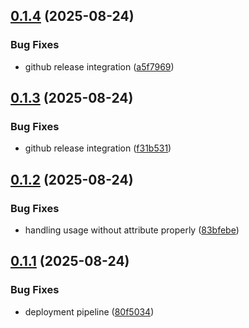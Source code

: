 ## [0.1.4](https://github.com/synapsmedia/ghost-activitypub-embed/compare/v0.1.3...v0.1.4) (2025-08-24)


### Bug Fixes

* github release integration ([a5f7969](https://github.com/synapsmedia/ghost-activitypub-embed/commit/a5f796942a4060f921fc6b7f2dc3107d1a66a28e))

## [0.1.3](https://github.com/synapsmedia/ghost-activitypub-embed/compare/v0.1.2...v0.1.3) (2025-08-24)


### Bug Fixes

* github release integration ([f31b531](https://github.com/synapsmedia/ghost-activitypub-embed/commit/f31b5311b1fb94e316e54e46e384a4be6055eb90))

## [0.1.2](https://github.com/synapsmedia/ghost-activitypub-embed/compare/v0.1.1...v0.1.2) (2025-08-24)


### Bug Fixes

* handling usage without attribute properly ([83bfebe](https://github.com/synapsmedia/ghost-activitypub-embed/commit/83bfebe81b3f2b3b8d6b9acf6fe5f2a3bc267451))

## [0.1.1](https://github.com/synapsmedia/ghost-activitypub-embed/compare/v0.1.0...v0.1.1) (2025-08-24)


### Bug Fixes

* deployment pipeline ([80f5034](https://github.com/synapsmedia/ghost-activitypub-embed/commit/80f50348d7c911ee92c4980db3d64449820e7793))

